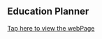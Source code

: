 <h2>Education Planner</h2>

[Tap here to view the webPage](https://education-planner-zeta.vercel.app/)
